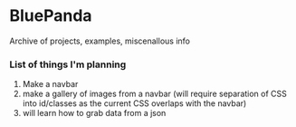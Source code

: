 # BluePanda

Archive of projects, examples, miscenallous info

### List of things I'm planning
1. Make a navbar
2.  make a gallery of images from a navbar (will require separation of CSS into id/classes as the current CSS overlaps with the navbar)
3.  will learn how to grab data from a json
